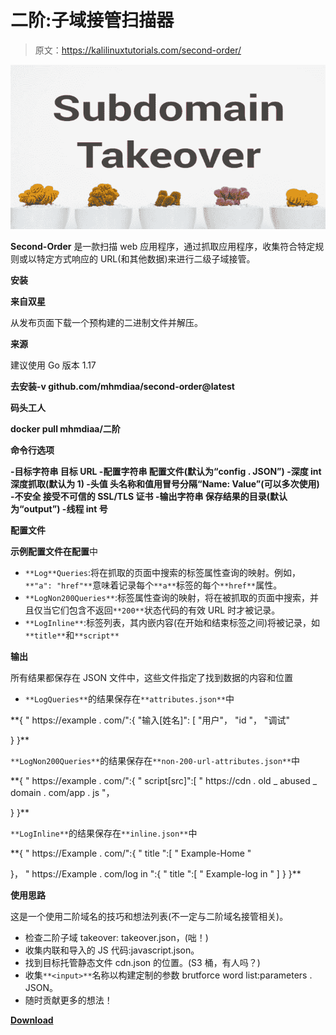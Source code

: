 # 二阶:子域接管扫描器

> 原文：<https://kalilinuxtutorials.com/second-order/>

[![](img//b26d602e3a3199a9d83bb83fd053a3ba.png)](https://blogger.googleusercontent.com/img/a/AVvXsEjHQ0ZJlkh7JLq-aP4QpvM6Nttur5qbd9iC_o1DMsxlZwLlUbTDujrmswwPb1RRs8qzGWVRTLclagdW4eK3JlHET9E7VvljnLeuH3-rpW3V13VzbmWUy_3kEl6gOdsh8Su12IYgStMCdVRk2dwM9udEl5KeNXIZi1nmKgSAD0eTM1BMRWB54zjRkL0T=s728)

**Second-Order** 是一款扫描 web 应用程序，通过抓取应用程序，收集符合特定规则或以特定方式响应的 URL(和其他数据)来进行二级子域接管。

**安装**

**来自双星**

从发布页面下载一个预构建的二进制文件并解压。

**来源**

建议使用 Go 版本 1.17

**去安装-v github.com/mhmdiaa/second-order@latest**

**码头工人**

**docker pull mhmdiaa/二阶**

**命令行选项**

**-目标字符串
目标 URL
-配置字符串
配置文件(默认为“config . JSON”)
-深度 int
深度抓取(默认为 1)
-头值
头名称和值用冒号分隔“Name: Value”(可以多次使用)
-不安全
接受不可信的 SSL/TLS 证书
-输出字符串
保存结果的目录(默认为“output”)
-线程 int
号**

**配置文件**

**示例配置文件在配置**中

*   `**Log**Queries`:将在抓取的页面中搜索的标签属性查询的映射。例如，`**"a": "href"**`意味着记录每个`**a**`标签的每个`**href**`属性。
*   `**LogNon200Queries**`:标签属性查询的映射，将在被抓取的页面中搜索，并且仅当它们包含不返回`**200**`状态代码的有效 URL 时才被记录。
*   `**LogInline**`:标签列表，其内嵌内容(在开始和结束标签之间)将被记录，如`**title**`和`**script**`

**输出**

所有结果都保存在 JSON 文件中，这些文件指定了找到数据的内容和位置

*   `**LogQueries**`的结果保存在`**attributes.json**`中

**{
" https://example . com/":{
"输入[姓名]": [
"用户"，
"id "，
"调试"

}
}**

`**LogNon200Queries**`的结果保存在`**non-200-url-attributes.json**`中

**{
" https://example . com/":{
" script[src]":[
" https://cdn . old _ abused _ domain . com/app . js "，

}
}**

`**LogInline**`的结果保存在`**inline.json**`中

**{
" https://Example . com/":{
" title ":[
" Example-Home "

}，
" https://Example . com/log in ":{
" title ":[
" Example-log in "
]
}
}**

**使用思路**

这是一个使用二阶域名的技巧和想法列表(不一定与二阶域名接管相关)。

*   检查二阶子域 takeover: takeover.json，(咄！)
*   收集内联和导入的 JS 代码:javascript.json。
*   找到目标托管静态文件 cdn.json 的位置。(S3 桶，有人吗？)
*   收集`**<input>**`名称以构建定制的参数 brutforce word list:parameters . JSON。
*   随时贡献更多的想法！

[**Download**](https://github.com/mhmdiaa/second-order)